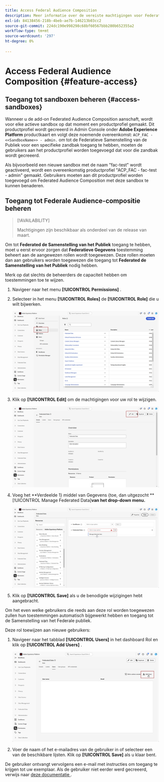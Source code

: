 ```yaml
---
title: Access Federal Audience Composition
description: Meer informatie over de vereiste machtigingen voor Federated Audience Composition
exl-id: 84138456-218b-4beb-ae7b-146213b03cc2
source-git-commit: 224dc190e998298c68bf60567bbb280b652355a2
workflow-type: tm+mt
source-wordcount: '297'
ht-degree: 0%

---
```


# Access Federal Audience Composition {#feature-access}

## Toegang tot sandboxen beheren {#access-sandboxes}

Wanneer u de add-on Federated Audience Composition aanschaft, wordt voor elke actieve sandbox op dat moment een productprofiel gemaakt. Dit productprofiel wordt gecreeerd in Admin Console onder **Adobe Experience Platform** productkaart en volgt deze noemende overeenkomst: `ACP_FAC - <<SandboxName>> - admin.` om tot de Federatieve Samenstelling van de Publiek voor een specifieke zandbak toegang te hebben, moeten de gebruikers aan het productprofiel worden toegevoegd dat voor die zandbak wordt gecreeerd.

Als bijvoorbeeld een nieuwe sandbox met de naam &quot;fac-test&quot; wordt geactiveerd, wordt een overeenkomstig productprofiel &quot;ACP_FAC - fac-test - admin&quot; gemaakt. Gebruikers moeten aan dit productprofiel worden toegevoegd om Federated Audience Composition met deze sandbox te kunnen benaderen.

## Toegang tot Federale Audience-compositie beheren

>[!AVAILABILITY]
>
>Machtigingen zijn beschikbaar als onderdeel van de release van maart.

Om tot **Federated de Samenstelling van het Publiek** toegang te hebben, moet u eerst ervoor zorgen dat **Federatieve Gegevens** toestemming beheert aan de aangewezen rollen wordt toegewezen. Deze rollen moeten dan aan gebruikers worden toegewezen die toegang tot **Federated de Samenstelling van het Publiek** nodig hebben.

Merk op dat slechts de beheerders de capaciteit hebben om toestemmingen toe te wijzen.

1. Navigeer naar het menu **[!UICONTROL Permissions]** .

1. Selecteer in het menu **[!UICONTROL Roles]** de **[!UICONTROL Role]** die u wilt bijwerken.

   ![](assets/access_fda_1.png)

1. Klik op **[!UICONTROL Edit]** om de machtigingen voor uw rol te wijzigen.

   ![](assets/access_fda_2.png)

1. Voeg het **Verdeelde 1} middel van Gegevens {toe, dan uitgezocht **[!UICONTROL Manage Federated Data]**van het drop-down menu.**

   ![](assets/access_fda_3.png)

1. Klik op **[!UICONTROL Save]** als u de benodigde wijzigingen hebt aangebracht.

Om het even welke gebruikers die reeds aan deze rol worden toegewezen zullen hun toestemmingen automatisch bijgewerkt hebben en toegang tot de Samenstelling van het Federale publiek.

Deze rol toewijzen aan nieuwe gebruikers:

1. Navigeer naar het tabblad **[!UICONTROL Users]** in het dashboard Rol en klik op **[!UICONTROL Add Users]** .

   ![](assets/access_fda_4.png)

1. Voer de naam of het e-mailadres van de gebruiker in of selecteer een van de beschikbare lijsten. Klik op **[!UICONTROL Save]** als u klaar bent.

De gebruiker ontvangt vervolgens een e-mail met instructies om toegang te krijgen tot uw exemplaar. Als de gebruiker niet eerder werd gecreeerd, verwijs naar [ deze documentatie ](https://experienceleague.adobe.com/en/docs/experience-platform/access-control/abac/permissions-ui/users).
